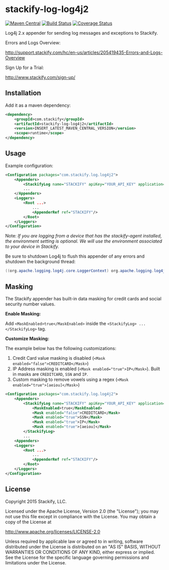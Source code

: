 # stackify-log-log4j2

[![Maven Central](https://img.shields.io/maven-central/v/com.stackify/stackify-log-log4j2.svg)](http://mvnrepository.com/artifact/com.stackify/stackify-log-log4j2)
[![Build Status](https://travis-ci.org/stackify/stackify-log-log4j2.png)](https://travis-ci.org/stackify/stackify-log-log4j2)
[![Coverage Status](https://coveralls.io/repos/stackify/stackify-log-log4j2/badge.png?branch=master)](https://coveralls.io/r/stackify/stackify-log-log4j2?branch=master)

Log4j 2.x appender for sending log messages and exceptions to Stackify.

Errors and Logs Overview:

http://support.stackify.com/hc/en-us/articles/205419435-Errors-and-Logs-Overview

Sign Up for a Trial:

http://www.stackify.com/sign-up/

## Installation

Add it as a maven dependency:
```xml
<dependency>
    <groupId>com.stackify</groupId>
    <artifactId>stackify-log-log4j2</artifactId>
    <version>INSERT_LATEST_MAVEN_CENTRAL_VERSION</version>
    <scope>runtime</scope>
</dependency>
```

## Usage

Example configuration:
```xml
<Configuration packages="com.stackify.log.log4j2">
    <Appenders>
        <StackifyLog name="STACKIFY" apiKey="YOUR_API_KEY" application="YOUR_APPLICATION_NAME" environment="YOUR_ENVIRONMENT"/>
        ...
    </Appenders>
    <Loggers>
        <Root ...>
            ...
            <AppenderRef ref="STACKIFY"/>
        </Root>
    </Loggers>
</Configuration>
```

Note: *If you are logging from a device that has the stackify-agent installed, the environment setting is optional. We will use the environment associated to your device in Stackify.*

Be sure to shutdown Log4j to flush this appender of any errors and shutdown the background thread:
```java
((org.apache.logging.log4j.core.LoggerContext) org.apache.logging.log4j.LogManager.getContext(false)).stop();
```

## Masking 

The Stackify appender has built-in data masking for credit cards and social security number values.

**Enable Masking:**

Add `<MaskEnabled>true</MaskEnabled>` inside the `<StackifyLog> ... </StackifyLog>` tag.

**Customize Masking:**

The example below has the following customizations: 

1. Credit Card value masking is disabled (`<Mask enabled="false">CREDITCARD</Mask>`)
2. IP Address masking is enabled (`<Mask enabled="true">IP</Mask>`). Built in masks are `CREDITCARD`, `SSN` and `IP`.
3. Custom masking to remove vowels using a regex (`<Mask enabled="true">[aeiou]</Mask>`)
 
```xml
<Configuration packages="com.stackify.log.log4j2">
    <Appenders>
        <StackifyLog name="STACKIFY" apiKey="YOUR_API_KEY" application="YOUR_APPLICATION_NAME" environment="YOUR_ENVIRONMENT">
            <MaskEnabled>true</MaskEnabled>
            <Mask enabled="false">CREDITCARD</Mask>
            <Mask enabled="true">SSN</Mask>
            <Mask enabled="true">IP</Mask>
            <Mask enabled="true">[aeiou]</Mask>
        </StackifyLog>
        ...
    <Appenders>
    <Loggers>
        <Root ...>
            ...
            <AppenderRef ref="STACKIFY"/>
        </Root>
    </Loggers>
</Configuration>
```

## License

Copyright 2015 Stackify, LLC.

Licensed under the Apache License, Version 2.0 (the "License");
you may not use this file except in compliance with the License.
You may obtain a copy of the License at

   http://www.apache.org/licenses/LICENSE-2.0

Unless required by applicable law or agreed to in writing, software
distributed under the License is distributed on an "AS IS" BASIS,
WITHOUT WARRANTIES OR CONDITIONS OF ANY KIND, either express or implied.
See the License for the specific language governing permissions and
limitations under the License.
